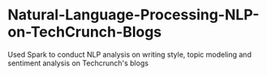 # Natural-Language-Processing-NLP-on-TechCrunch-Blogs
Used Spark to conduct NLP analysis on writing style, topic modeling and sentiment analysis on Techcrunch's blogs

